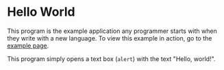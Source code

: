 # Hello World

This program is the example application any programmer starts with when they
write with a new language. To view this example in action, go to the
[example page](https://adriangjerstad.github.io/js-examples/demos/hello-world/).

This program simply opens a text box (`alert`) with the text "Hello, world!".

